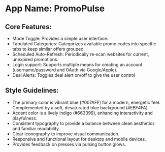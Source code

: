 # **App Name**: PromoPulse

## Core Features:

- Mode Toggle: Provides a simple user interface.
- Tabulated Categories: Categorizes available promo codes into specific tabs to keep similar offers grouped.
- Scheduled Auto-Refresh: Periodically re-scan websites for current, unexpired promotions.
- Login support: Supports multiple means for creating an account (username/password and OAuth via Google/Apple).
- Deal Alerts: Toggles deal alert on/off to give the user control

## Style Guidelines:

- The primary color is vibrant blue (#007AFF) for a modern, energetic feel. Complemented by a soft, desaturated blue background (#EBF4FA).
- Accent color is a lively indigo (#663399), enhancing interactivity and playfulness.
- Consistent typography to provide a balance between clean aesthetics and familiar readability.
- Clear iconography to improve visual communication.
- Responsive and functional layout for desktop and mobile devices.
- Provides feedback on presses via pulsing button glows.